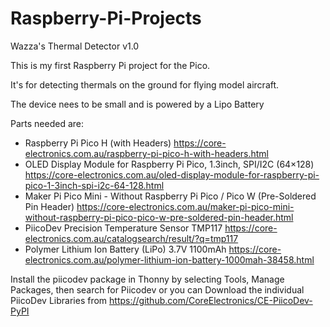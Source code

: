 # Raspberry-Pi-Projects
Wazza's Thermal Detector v1.0

This is my first Raspberry Pi project for the Pico.  

It's for detecting thermals on the ground for flying model aircraft.

The device nees to be small and is powered by a Lipo Battery

Parts needed are: 

 - Raspberry Pi Pico H (with Headers) https://core-electronics.com.au/raspberry-pi-pico-h-with-headers.html
 - OLED Display Module for Raspberry Pi Pico, 1.3inch, SPI/I2C (64×128) https://core-electronics.com.au/oled-display-module-for-raspberry-pi-pico-1-3inch-spi-i2c-64-128.html
 - Maker Pi Pico Mini - Without Raspberry Pi Pico / Pico W (Pre-Soldered Pin Header) https://core-electronics.com.au/maker-pi-pico-mini-without-raspberry-pi-pico-pico-w-pre-soldered-pin-header.html
 - PiicoDev Precision Temperature Sensor TMP117 https://core-electronics.com.au/catalogsearch/result/?q=tmp117
 - Polymer Lithium Ion Battery (LiPo) 3.7V 1100mAh https://core-electronics.com.au/polymer-lithium-ion-battery-1000mah-38458.html

Install the piicodev package in Thonny by selecting Tools, Manage Packages, then search for Piicodev 
or you can Download the individual PiicoDev Libraries from https://github.com/CoreElectronics/CE-PiicoDev-PyPI 

